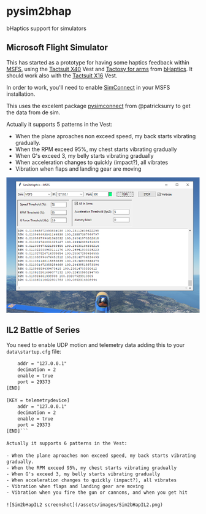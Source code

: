 # pysim2bhap
bHaptics support for simulators
## Microsoft Flight Simulator
This has started as a prototype for having some haptics feedback within [MSFS](https://www.flightsimulator.com/), using the [Tactsuit X40](https://www.bhaptics.com/tactsuit/tactsuit-x40) Vest and [Tactosy for arms](https://www.bhaptics.com/tactsuit/tactosy-for-arms) from [bHaptics](https://www.bhaptics.com/). It should work also with the [Tactsuit X16](https://www.bhaptics.com/tactsuit/tactsuit-x16) Vest.

In order to work, you'll need to enable [SimConnect](https://docs.flightsimulator.com/html/Programming_Tools/SimConnect/SimConnect_SDK.htm) in your MSFS installation.

This uses the excelent package [pysimconnect](https://github.com/patricksurry/pysimconnect) from @patricksurry to get the data from de sim.

Actually it supports 5 patterns in the Vest:

- When the plane aproaches non exceed speed, my back starts vibrating gradually.
- When the RPM exceed 95%, my chest starts vibrating gradually
- When G's exceed 3, my belly starts vibrating gradually
- When acceleration changes to quickly (impact?), all vibrates
- Vibration when flaps and landing gear are moving

![Sim2bHap screenshot](/assets/images/Sim2bHap.png)

## IL2 Battle of Series

You need to enable UDP motion and telemetry data adding this to your `data\startup.cfg` file:

```[KEY = motiondevice]
	addr = "127.0.0.1"
	decimation = 2
	enable = true
	port = 29373
[END]

[KEY = telemetrydevice]
	addr = "127.0.0.1"
	decimation = 2
	enable = true
	port = 29373
[END]```

Actually it supports 6 patterns in the Vest:

- When the plane aproaches non exceed speed, my back starts vibrating gradually.
- When the RPM exceed 95%, my chest starts vibrating gradually
- When G's exceed 3, my belly starts vibrating gradually
- When acceleration changes to quickly (impact?), all vibrates
- Vibration when flaps and landing gear are moving
- Vibration when you fire the gun or cannons, and when you get hit

![Sim2bHapIL2 screenshot](/assets/images/Sim2bHapIL2.png)